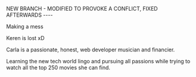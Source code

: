 NEW BRANCH - MODIFIED TO PROVOKE A CONFLICT, FIXED AFTERWARDS ----

Making a mess

Keren is lost xD

Carla is a passionate, honest, web developer musician and financier.

Learning the new tech world lingo and pursuing all passions while trying to watch all the top 250 movies she can find.
